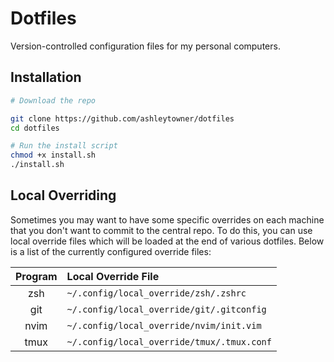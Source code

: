 # Dotfiles

Version-controlled configuration files for my personal computers.

## Installation

```zsh
# Download the repo

git clone https://github.com/ashleytowner/dotfiles 
cd dotfiles

# Run the install script
chmod +x install.sh
./install.sh
```

## Local Overriding

Sometimes you may want to have some specific overrides on each machine that you don't want to commit to the central repo. To do this, you can use local override files which will be loaded at the end of various dotfiles. Below is a list of the currently configured override files: 

| Program | Local Override File                        |
| :-----: | :----------------------------------------- |
|   zsh   | `~/.config/local_override/zsh/.zshrc`      |
|   git   | `~/.config/local_override/git/.gitconfig`  |
|  nvim   | `~/.config/local_override/nvim/init.vim`   |
|  tmux   | `~/.config/local_override/tmux/.tmux.conf` |
